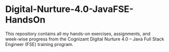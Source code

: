 # Digital-Nurture-4.0-JavaFSE-HandsOn
This repository contains all my hands-on exercises, assignments, and week-wise progress from the Cognizant Digital Nurture 4.0 – Java Full Stack Engineer (FSE) training program.

